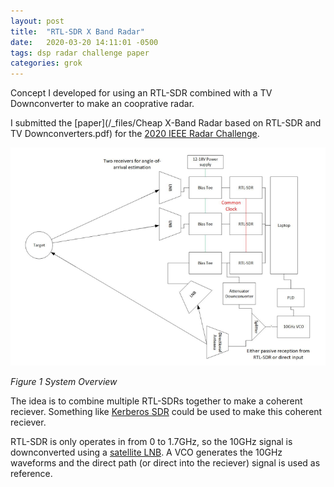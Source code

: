 ```yaml
---
layout: post
title:  "RTL-SDR X Band Radar"
date:   2020-03-20 14:11:01 -0500
tags: dsp radar challenge paper
categories: grok
---
```

Concept I developed for using an RTL-SDR combined with a TV Downconverter to make an cooprative radar. 
<!-- excerpt-end -->
I submitted the [paper](/_files/Cheap X-Band Radar based on RTL-SDR and TV Downconverters.pdf) for the [2020 IEEE Radar Challenge][challenge-news-link].

![Color Image Example](/_img/rtl-sdr-reciever.PNG)

*Figure 1 System Overview*

The idea is to combine multiple RTL-SDRs together to make a coherent reciever. Something like [Kerberos SDR](https://othernet.is/products/kerberossdr-4x-coherent-rtl-sdr) could be used to make this coherent reciever. 

RTL-SDR is only operates in from 0 to 1.7GHz, so the 10GHz signal is downconverted using a [satellite LNB](https://ok2zaw.blogspot.com/2019/02/10ghz-lnb.html). A VCO generates the 10GHz waveforms and the direct path (or direct into the reciever) signal is used as reference. 

[challenge-news-link]: https://ieee-aess.org/radar-challenge/radar-challenge-washington